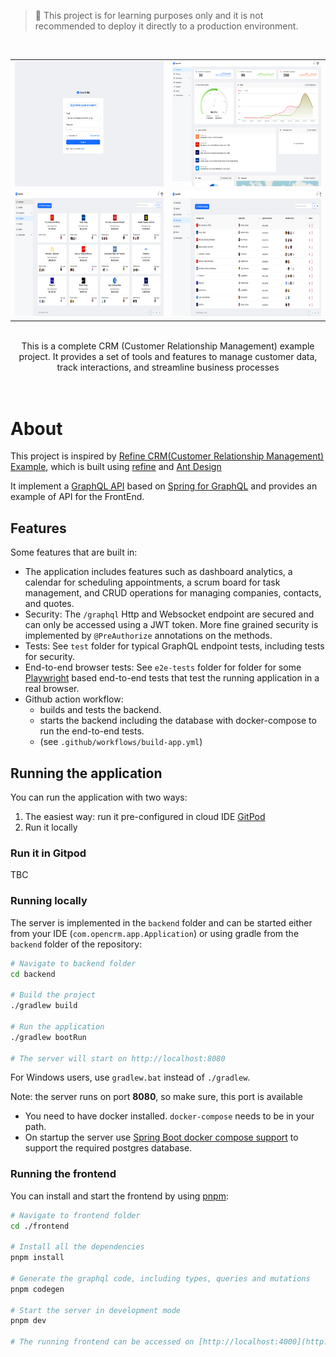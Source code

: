 > 🚨 This project is for learning purposes only and it is not recommended to deploy it directly to a production environment.

<br />

<table>
  <tr>
    <td style="width: 50%;"><img src="document/signin.png" alt="SignIn" style="width: 100%; height: 200px;" /></td>
    <td style="width: 50%;"><img src="document/dashboard.png" alt="Dashboard" style="width: 100%; height: 200px;" /></td>
    </tr>
    <tr>
    <td style="width: 50%;"><img src="document/company01.png" alt="Company 01" style="width: 100%; height: 200px;" /></td>
    <td style="width: 50%;"><img src="document/company02.png" alt="Company 02" style="width: 100%; height: 200px;" /></td>
  </tr>
</table>

<br />

<div align="center">This is a complete CRM (Customer Relationship Management) example project. It provides a set of tools and features to manage customer data, track interactions, and streamline business processes</div>

<br />
<br />

# About

This project is inspired by [Refine CRM(Customer Relationship Management) Example](https://github.com/refinedev/refine/tree/main/examples/app-crm), which is built using [refine](https://refine.dev/) and [Ant Design](https://ant.design/)

It implement a [GraphQL API](http://graphql.org/) based on [Spring for GraphQL](https://github.com/spring-projects/spring-graphql) and provides an example of API for the FrontEnd.

## Features

Some features that are built in:

- The application includes features such as dashboard analytics, a calendar for scheduling appointments, a scrum board for task management, and CRUD operations for managing companies, contacts, and quotes.
- Security: The `/graphql` Http and Websocket endpoint are secured and can only be accessed using a JWT token. More fine grained security is implemented by `@PreAuthorize` annotations on the methods.
- Tests: See `test` folder for typical GraphQL endpoint tests, including tests for security.
- End-to-end browser tests: See `e2e-tests` folder for folder for some [Playwright](https://playwright.dev/) based end-to-end tests that test the running application in a real browser.
- Github action workflow:
  - builds and tests the backend.
  - starts the backend including the database with docker-compose to run the end-to-end tests.
  - (see `.github/workflows/build-app.yml`)

## Running the application

You can run the application with two ways:

1. The easiest way: run it pre-configured in cloud IDE [GitPod](https://www.gitpod.io/)
2. Run it locally

### Run it in Gitpod

TBC

### Running locally

The server is implemented in the `backend` folder and can be started either from your IDE (`com.opencrm.app.Application`) or using gradle from the `backend` folder of the repository:

```bash
# Navigate to backend folder
cd backend

# Build the project
./gradlew build

# Run the application
./gradlew bootRun

# The server will start on http://localhost:8080
```

For Windows users, use `gradlew.bat` instead of `./gradlew`.

Note: the server runs on port **8080**, so make sure, this port is available

- You need to have docker installed. `docker-compose` needs to be in your path.
- On startup the server use [Spring Boot docker compose support](https://docs.spring.io/spring-boot/docs/current/reference/htmlsingle/#features.docker-compose) to support the required postgres database.

### Running the frontend

You can install and start the frontend by using [pnpm](https://pnpm.io):

```bash
# Navigate to frontend folder
cd ./frontend

# Install all the dependencies
pnpm install

# Generate the graphql code, including types, queries and mutations
pnpm codegen

# Start the server in development mode
pnpm dev

# The running frontend can be accessed on [http://localhost:4000](http://localhost:4000)
```
